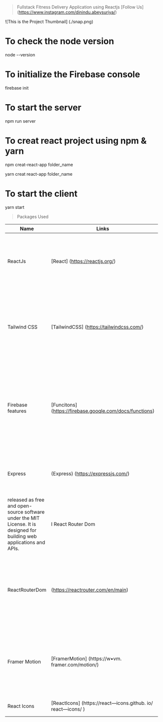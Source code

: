 > Fullstack Fitness Delivery Application using Reactjs
> [Follow Us] (https://www.instagram.com/dinindu.abeysuriya/)

![This is the Project Thumbnail] (./snap.png)

# To check the node version

node --version

# To initialize the Firebase console

firebase init

# To start the server

npm run server

# To creat react project using npm & yarn

npm creat-react-app folder_name

yarn creat react-app folder_name

# To start the client

yarn start

> Packages Used

<!-- prettier-ignore -->
| Name                        | Links | Description |
|-----------------------------|-------|-------------|
| ReactJs                     | [React] (https://reactjs.org/) | React is a free and open—source front—end JavaScript library for building user interfaces based on UI components. |
| Tailwind CSS                | [TailwindCSS] (https://tailwindcss.com/) | TailwindCSS is a framework like no other. Rather than constraining you to a set design, it gives you the tools and the standardization to build exactly what you want. |
| Firebase features           | [Funcitons] (https://firebase.gooqle.com/docs/functions) | Cloud Functions for Firebase is a server less framework that lets you automatically run backend code in response to events triggered by Firebase features. |
| Express                     | (Express) (https://expressjs.com/) | Express.js, or simply Express, is a back end web application framework for Node.js,
released as free and open-source software under the MIT License. It is designed for building web applications and APIs. |I React Router Dom
| ReactRouterDom              | (https://reactrouter.com/en/main) | React Router DOM is an npm package that enables you to implement ynamic routing in a web app. It allows you to display pages and allow users to navigate them. |
| Framer Motion               | [FramerMotion] (https://w•vm. framer.com/motion/) | A production-ready motion library for React. Utilize the power behind Framer, the best prototyping tool for teams. Proudly open source. |
| React Icons                 | [Reactlcons] (https://react—icons.github. io/ react—icons/ ) | All Popular Icons in single package. |
